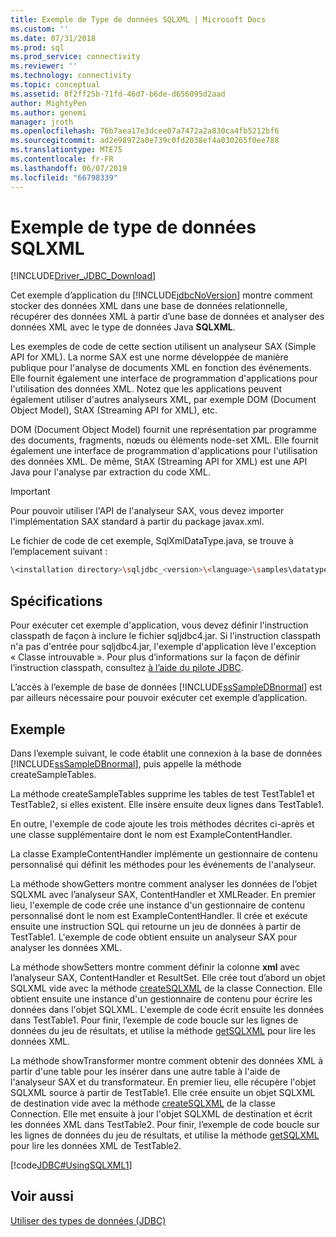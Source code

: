 ```yaml
---
title: Exemple de Type de données SQLXML | Microsoft Docs
ms.custom: ''
ms.date: 07/31/2018
ms.prod: sql
ms.prod_service: connectivity
ms.reviewer: ''
ms.technology: connectivity
ms.topic: conceptual
ms.assetid: 8f2ff25b-71fd-46d7-b6de-d656095d2aad
author: MightyPen
ms.author: genemi
manager: jroth
ms.openlocfilehash: 76b7aea17e3dcee07a7472a2a830ca4fb5212bf6
ms.sourcegitcommit: ad2e98972a0e739c0fd2038ef4a030265f0ee788
ms.translationtype: MTE75
ms.contentlocale: fr-FR
ms.lasthandoff: 06/07/2019
ms.locfileid: "66798339"
---
```

# <a name="sqlxml-data-type-sample"></a>Exemple de type de données SQLXML

[!INCLUDE[Driver_JDBC_Download](../../includes/driver_jdbc_download.md)]

Cet exemple d’application du [!INCLUDE[jdbcNoVersion](../../includes/jdbcnoversion_md.md)] montre comment stocker des données XML dans une base de données relationnelle, récupérer des données XML à partir d’une base de données et analyser des données XML avec le type de données Java **SQLXML**.

Les exemples de code de cette section utilisent un analyseur SAX (Simple API for XML). La norme SAX est une norme développée de manière publique pour l'analyse de documents XML en fonction des événements. Elle fournit également une interface de programmation d'applications pour l'utilisation des données XML. Notez que les applications peuvent également utiliser d'autres analyseurs XML, par exemple DOM (Document Object Model), StAX (Streaming API for XML), etc.

DOM (Document Object Model) fournit une représentation par programme des documents, fragments, nœuds ou éléments node-set XML. Elle fournit également une interface de programmation d'applications pour l'utilisation des données XML. De même, StAX (Streaming API for XML) est une API Java pour l'analyse par extraction du code XML.

> [!IMPORTANT]  
> Pour pouvoir utiliser l'API de l'analyseur SAX, vous devez importer l'implémentation SAX standard à partir du package javax.xml.

Le fichier de code de cet exemple, SqlXmlDataType.java, se trouve à l’emplacement suivant :

```bash
\<installation directory>\sqljdbc_<version>\<language>\samples\datatypes
```

## <a name="requirements"></a>Spécifications

Pour exécuter cet exemple d'application, vous devez définir l'instruction classpath de façon à inclure le fichier sqljdbc4.jar. Si l'instruction classpath n'a pas d'entrée pour sqljdbc4.jar, l'exemple d'application lève l'exception « Classe introuvable ». Pour plus d’informations sur la façon de définir l’instruction classpath, consultez [à l’aide du pilote JDBC](../../connect/jdbc/using-the-jdbc-driver.md).

L’accès à l’exemple de base de données [!INCLUDE[ssSampleDBnormal](../../includes/sssampledbnormal_md.md)] est par ailleurs nécessaire pour pouvoir exécuter cet exemple d’application.

## <a name="example"></a>Exemple

Dans l’exemple suivant, le code établit une connexion à la base de données [!INCLUDE[ssSampleDBnormal](../../includes/sssampledbnormal_md.md)], puis appelle la méthode createSampleTables.

La méthode createSampleTables supprime les tables de test TestTable1 et TestTable2, si elles existent. Elle insère ensuite deux lignes dans TestTable1.

En outre, l'exemple de code ajoute les trois méthodes décrites ci-après et une classe supplémentaire dont le nom est ExampleContentHandler.

La classe ExampleContentHandler implémente un gestionnaire de contenu personnalisé qui définit les méthodes pour les événements de l'analyseur.

La méthode showGetters montre comment analyser les données de l’objet SQLXML avec l’analyseur SAX, ContentHandler et XMLReader. En premier lieu, l'exemple de code crée une instance d'un gestionnaire de contenu personnalisé dont le nom est ExampleContentHandler. Il crée et exécute ensuite une instruction SQL qui retourne un jeu de données à partir de TestTable1. L'exemple de code obtient ensuite un analyseur SAX pour analyser les données XML.

La méthode showSetters montre comment définir la colonne **xml** avec l’analyseur SAX, ContentHandler et ResultSet. Elle crée tout d’abord un objet SQLXML vide avec la méthode [createSQLXML](../../connect/jdbc/reference/createsqlxml-method-sqlserverconnection.md) de la classe Connection. Elle obtient ensuite une instance d'un gestionnaire de contenu pour écrire les données dans l'objet SQLXML. L'exemple de code écrit ensuite les données dans TestTable1. Pour finir, l’exemple de code boucle sur les lignes de données du jeu de résultats, et utilise la méthode [getSQLXML](../../connect/jdbc/reference/getsqlxml-method-sqlserverresultset.md) pour lire les données XML.

La méthode showTransformer montre comment obtenir des données XML à partir d'une table pour les insérer dans une autre table à l'aide de l'analyseur SAX et du transformateur. En premier lieu, elle récupère l'objet SQLXML source à partir de TestTable1. Elle crée ensuite un objet SQLXML de destination vide avec la méthode [createSQLXML](../../connect/jdbc/reference/createsqlxml-method-sqlserverconnection.md) de la classe Connection. Elle met ensuite à jour l'objet SQLXML de destination et écrit les données XML dans TestTable2. Pour finir, l’exemple de code boucle sur les lignes de données du jeu de résultats, et utilise la méthode [getSQLXML](../../connect/jdbc/reference/getsqlxml-method-sqlserverresultset.md) pour lire les données XML de TestTable2.

[!code[JDBC#UsingSQLXML1](../../connect/jdbc/codesnippet/Java/sqlxml-data-type-sample_1.java)]

## <a name="see-also"></a>Voir aussi

[Utiliser des types de données &#40;JDBC&#41;](../../connect/jdbc/working-with-data-types-jdbc.md)
